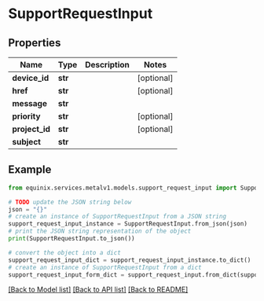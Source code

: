 # SupportRequestInput


## Properties

Name | Type | Description | Notes
------------ | ------------- | ------------- | -------------
**device_id** | **str** |  | [optional] 
**href** | **str** |  | [optional] 
**message** | **str** |  | 
**priority** | **str** |  | [optional] 
**project_id** | **str** |  | [optional] 
**subject** | **str** |  | 

## Example

```python
from equinix.services.metalv1.models.support_request_input import SupportRequestInput

# TODO update the JSON string below
json = "{}"
# create an instance of SupportRequestInput from a JSON string
support_request_input_instance = SupportRequestInput.from_json(json)
# print the JSON string representation of the object
print(SupportRequestInput.to_json())

# convert the object into a dict
support_request_input_dict = support_request_input_instance.to_dict()
# create an instance of SupportRequestInput from a dict
support_request_input_form_dict = support_request_input.from_dict(support_request_input_dict)
```
[[Back to Model list]](../README.md#documentation-for-models) [[Back to API list]](../README.md#documentation-for-api-endpoints) [[Back to README]](../README.md)


